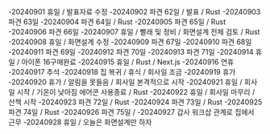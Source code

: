 -20240901 휴일 / 발표자료 수정
-20240902 파견 62일 / 발표 / Rust
-20240903 파견 63일
-20240904 파견 64일 / Rust
-20240905 파견 65일 / Rust
-20240906 파견 66일
-20240907 휴일 / 빨래 및 정비 / 화면설계 전체 검토 / Rust
-20240908 휴일 / 화면설계 수정
-20240909 파견 67일
-20240910 파견 68일
-20240911 파견 69일
-20240912 파견 70일
-20240913 파견 71일
-20240914 휴일 / 아이폰 16구매완료
-20240915 휴일 / Rust / Next.js
-20240916 연휴
-20240917 추석
-20240918 집 복귀 / 휴식 / 회사일 조금
-20240919 휴가
-20240920 휴가 / 알림을 못들음 / 회사일 본격적으로 시작
-20240921 휴일 / 회사일 시작 / 기온이 낮아짐 에어콘 사용종료 / Rust
-20240922 휴일 / 회사일 마무리 / 산책 시작
-20240923 파견 72일 / Rust
-20240924 파견 73일 / Rust
-20240925 파견 74일 / Rust
-20240926 파견 75일 /
-20240927 갑사 워크샵 관계로 집에서 근무
-20240928 휴일 / 오늘은 화면설계만 하자
